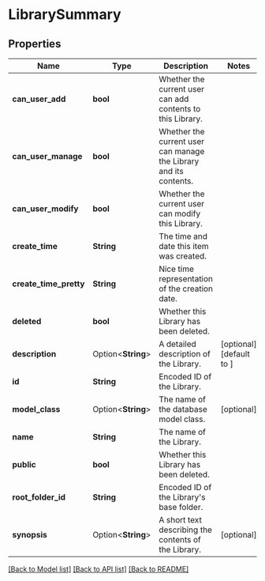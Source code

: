 # LibrarySummary

## Properties

Name | Type | Description | Notes
------------ | ------------- | ------------- | -------------
**can_user_add** | **bool** | Whether the current user can add contents to this Library. | 
**can_user_manage** | **bool** | Whether the current user can manage the Library and its contents. | 
**can_user_modify** | **bool** | Whether the current user can modify this Library. | 
**create_time** | **String** | The time and date this item was created. | 
**create_time_pretty** | **String** | Nice time representation of the creation date. | 
**deleted** | **bool** | Whether this Library has been deleted. | 
**description** | Option<**String**> | A detailed description of the Library. | [optional][default to ]
**id** | **String** | Encoded ID of the Library. | 
**model_class** | Option<**String**> | The name of the database model class. | [optional]
**name** | **String** | The name of the Library. | 
**public** | **bool** | Whether this Library has been deleted. | 
**root_folder_id** | **String** | Encoded ID of the Library's base folder. | 
**synopsis** | Option<**String**> | A short text describing the contents of the Library. | [optional]

[[Back to Model list]](../README.md#documentation-for-models) [[Back to API list]](../README.md#documentation-for-api-endpoints) [[Back to README]](../README.md)


